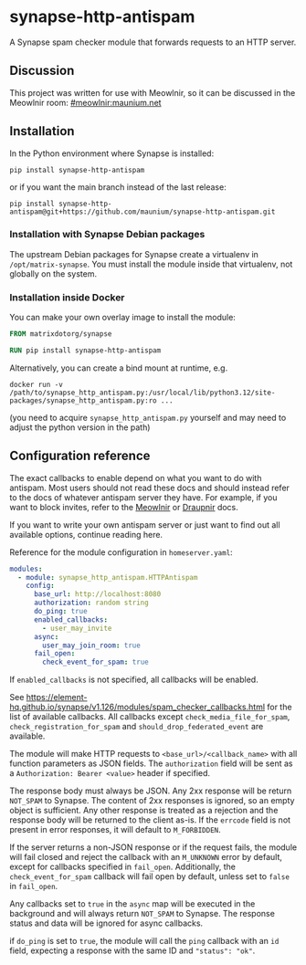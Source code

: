 # synapse-http-antispam
A Synapse spam checker module that forwards requests to an HTTP server.

## Discussion
This project was written for use with Meowlnir, so it can be discussed in the
Meowlnir room: [#meowlnir:maunium.net](https://matrix.to/#/#meowlnir:maunium.net)

## Installation
In the Python environment where Synapse is installed:

```
pip install synapse-http-antispam
```

or if you want the main branch instead of the last release:

```
pip install synapse-http-antispam@git+https://github.com/maunium/synapse-http-antispam.git
```

### Installation with Synapse Debian packages
The upstream Debian packages for Synapse create a virtualenv in
`/opt/matrix-synapse`. You must install the module inside that virtualenv,
not globally on the system.

### Installation inside Docker
You can make your own overlay image to install the module:

```Dockerfile
FROM matrixdotorg/synapse

RUN pip install synapse-http-antispam
```

Alternatively, you can create a bind mount at runtime, e.g.

```
docker run -v /path/to/synapse_http_antispam.py:/usr/local/lib/python3.12/site-packages/synapse_http_antispam.py:ro ...
```

(you need to acquire `synapse_http_antispam.py` yourself and may need to adjust
the python version in the path)

## Configuration reference
The exact callbacks to enable depend on what you want to do with antispam.
Most users should not read these docs and should instead refer to the docs
of whatever antispam server they have. For example, if you want to block
invites, refer to the [Meowlnir] or [Draupnir] docs.

If you want to write your own antispam server or just want to find out all
available options, continue reading here.

[Meowlnir]: https://github.com/maunium/meowlnir#blocking-invites
[Draupnir]: https://the-draupnir-project.github.io/draupnir-documentation/bot/synapse-http-antispam

Reference for the module configuration in `homeserver.yaml`:

```yaml
modules:
  - module: synapse_http_antispam.HTTPAntispam
    config:
      base_url: http://localhost:8080
      authorization: random string
      do_ping: true
      enabled_callbacks:
        - user_may_invite
      async:
        user_may_join_room: true
      fail_open:
        check_event_for_spam: true
```

If `enabled_callbacks` is not specified, all callbacks will be enabled.

See <https://element-hq.github.io/synapse/v1.126/modules/spam_checker_callbacks.html>
for the list of available callbacks. All callbacks except `check_media_file_for_spam`,
`check_registration_for_spam` and `should_drop_federated_event` are available.

The module will make HTTP requests to `<base_url>/<callback_name>` with all
function parameters as JSON fields. The `authorization` field will be sent as
a `Authorization: Bearer <value>` header if specified.

The response body must always be JSON. Any 2xx response will be return
`NOT_SPAM` to Synapse. The content of 2xx responses is ignored, so an empty
object is sufficient. Any other response is treated as a rejection and the
response body will be returned to the client as-is. If the `errcode` field is
not present in error responses, it will default to `M_FORBIDDEN`.

If the server returns a non-JSON response or if the request fails, the module
will fail closed and reject the callback with an `M_UNKNOWN` error by default,
except for callbacks specified in `fail_open`. Additionally, the `check_event_for_spam`
callback will fail open by default, unless set to `false` in `fail_open`.

Any callbacks set to `true` in the `async` map will be executed in the background
and will always return `NOT_SPAM` to Synapse. The response status and data will
be ignored for async callbacks.

if `do_ping` is set to `true`, the module will call the `ping` callback with an
`id` field, expecting a response with the same ID and `"status": "ok"`.
